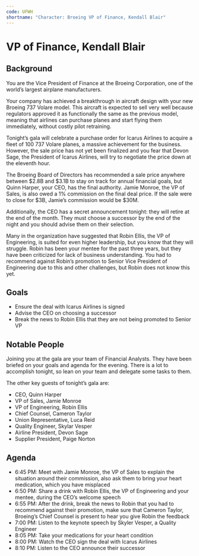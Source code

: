 ```yaml
---
code: UFWH
shortname: "Character: Broeing VP of Finance, Kendall Blair"
---
```


# VP of Finance, Kendall Blair

## Background

You are the Vice President of Finance at the Broeing Corporation, one of the world’s largest airplane manufacturers.

Your company has achieved a breakthrough in aircraft design with your new Broeing 737 Volare model. This aircraft is expected to sell very well because regulators approved it as functionally the same as the previous model, meaning that airlines can purchase planes and start flying them immediately, without costly pilot retraining.

Tonight’s gala will celebrate a purchase order for Icarus Airlines to acquire a fleet of 100 737 Volare planes, a massive achievement for the business. However, the sale price has not yet been finalized and you fear that Devon Sage, the President of Icarus Airlines, will try to negotiate the price down at the eleventh hour.

The Broeing Board of Directors has recommended a sale price anywhere between $2.8B and $3.1B to stay on track for annual financial goals, but Quinn Harper, your CEO, has the final authority. Jamie Monroe, the VP of Sales, is also owed a 1% commission on the final deal price. If the sale were to close for $3B, Jamie’s commission would be $30M.

Additionally, the CEO has a secret announcement tonight: they will retire at the end of the month. They must choose a successor by the end of the night and you should advise them on their selection.

Many in the organization have suggested that Robin Ellis, the VP of Engineering, is suited for even higher leadership, but you know that they will struggle. Robin has been your mentee for the past three years, but they have been criticized for lack of business understanding. You had to recommend against Robin’s promotion to Senior Vice President of Engineering due to this and other challenges, but Robin does not know this yet.

## Goals

- Ensure the deal with Icarus Airlines is signed
- Advise the CEO on choosing a successor
- Break the news to Robin Ellis that they are not being promoted to Senior VP

## Notable People

Joining you at the gala are your team of Financial Analysts. They have been briefed on your goals and agenda for the evening. There is a lot to accomplish tonight, so lean on your team and delegate some tasks to them.

The other key guests of tonight’s gala are:

- CEO, Quinn Harper
- VP of Sales, Jamie Monroe
- VP of Engineering, Robin Ellis
- Chief Counsel, Cameron Taylor
- Union Representative, Luca Reid
- Quality Engineer, Skylar Vesper
- Airline President, Devon Sage
- Supplier President, Paige Norton

## Agenda

- 6:45 PM: Meet with Jamie Monroe, the VP of Sales to explain the situation around their commission, also ask them to bring your heart medication, which you have misplaced
- 6:50 PM: Share a drink with Robin Ellis, the VP of Engineering and your mentee, during the CEO’s welcome speech
- 6:55 PM: After the drink, break the news to Robin that you had to recommend against their promotion, make sure that Cameron Taylor, Broeing’s Chief Counsel is present to hear you give Robin the feedback
- 7:00 PM: Listen to the keynote speech by Skyler Vesper, a Quality Engineer
- 8:05 PM: Take your medications for your heart condition
- 8:00 PM: Watch the CEO sign the deal with Icarus Airlines
- 8:10 PM: Listen to the CEO announce their successor
